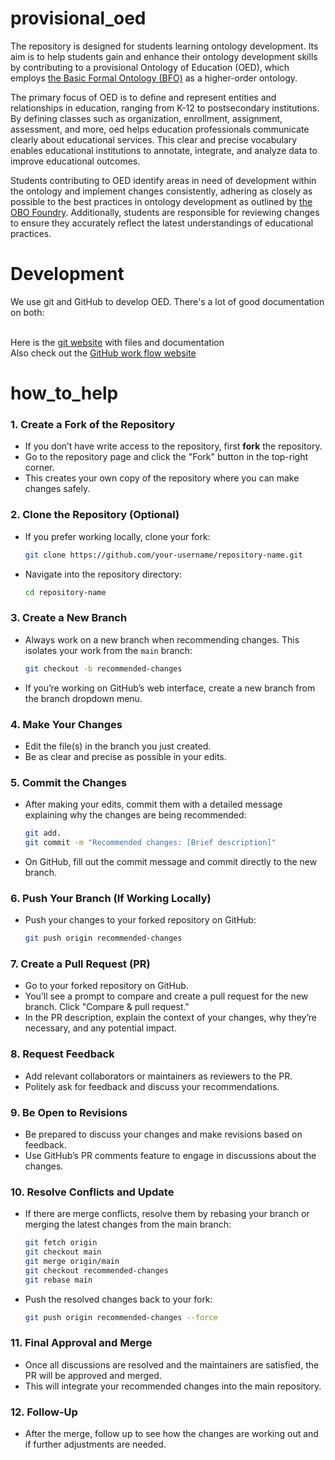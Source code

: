 # provisional_oed

The repository is designed for students learning ontology development. Its aim is to help students gain and enhance their ontology development skills by contributing to a provisional Ontology of Education (OED), which employs <a href="https://github.com/bfo-ontology/BFO-2020">the Basic Formal Ontology (BFO)</a> as a higher-order ontology.

The primary focus of OED is to define and represent entities and relationships in education, ranging from K-12 to postsecondary institutions. By defining classes such as organization, enrollment, assignment, assessment, and more, oed helps education professionals communicate clearly about educational services. This clear and precise vocabulary enables educational institutions to annotate, integrate, and analyze data to improve educational outcomes.

Students contributing to OED identify areas in need of development within the ontology and implement changes consistently, adhering as closely as possible to the best practices in ontology development as outlined by <a href="https://obofoundry.org/principles/fp-000-summary.html">the OBO Foundry</a>. Additionally, students are responsible for reviewing changes to ensure they accurately reflect the latest understandings of educational practices.

# Development

We use git and GitHub to develop OED. There's a lot of good documentation on both:

<br>Here is the <a href="https://git-scm.com/">git website</a> with files and documentation<br>
Also check out the <a href="https://docs.github.com/en/get-started/using-github/github-flow">GitHub work flow  website</a>

# how_to_help

### 1. **Create a Fork of the Repository**
   - If you don’t have write access to the repository, first **fork** the repository.
   - Go to the repository page and click the "Fork" button in the top-right corner.
   - This creates your own copy of the repository where you can make changes safely.

### 2. **Clone the Repository (Optional)**
   - If you prefer working locally, clone your fork:
     ```bash
     git clone https://github.com/your-username/repository-name.git
     ```
   - Navigate into the repository directory:
     ```bash
     cd repository-name
     ```

### 3. **Create a New Branch**
   - Always work on a new branch when recommending changes. This isolates your work from the `main` branch:
     ```bash
     git checkout -b recommended-changes
     ```
   - If you’re working on GitHub’s web interface, create a new branch from the branch dropdown menu.

### 4. **Make Your Changes**
   - Edit the file(s) in the branch you just created.
   - Be as clear and precise as possible in your edits.

### 5. **Commit the Changes**
   - After making your edits, commit them with a detailed message explaining why the changes are being recommended:
     ```bash
     git add.
     git commit -m "Recommended changes: [Brief description]"
     ```
   - On GitHub, fill out the commit message and commit directly to the new branch.

### 6. **Push Your Branch (If Working Locally)**
   - Push your changes to your forked repository on GitHub:
     ```bash
     git push origin recommended-changes
     ```

### 7. **Create a Pull Request (PR)**
   - Go to your forked repository on GitHub.
   - You’ll see a prompt to compare and create a pull request for the new branch. Click "Compare & pull request."
   - In the PR description, explain the context of your changes, why they’re necessary, and any potential impact.

### 8. **Request Feedback**
   - Add relevant collaborators or maintainers as reviewers to the PR.
   - Politely ask for feedback and discuss your recommendations.

### 9. **Be Open to Revisions**
   - Be prepared to discuss your changes and make revisions based on feedback.
   - Use GitHub’s PR comments feature to engage in discussions about the changes.

### 10. **Resolve Conflicts and Update**
   - If there are merge conflicts, resolve them by rebasing your branch or merging the latest changes from the main branch:
     ```bash
     git fetch origin
     git checkout main
     git merge origin/main
     git checkout recommended-changes
     git rebase main
     ```
   - Push the resolved changes back to your fork:
     ```bash
     git push origin recommended-changes --force
     ```

### 11. **Final Approval and Merge**
   - Once all discussions are resolved and the maintainers are satisfied, the PR will be approved and merged.
   - This will integrate your recommended changes into the main repository.

### 12. **Follow-Up**
   - After the merge, follow up to see how the changes are working out and if further adjustments are needed.
